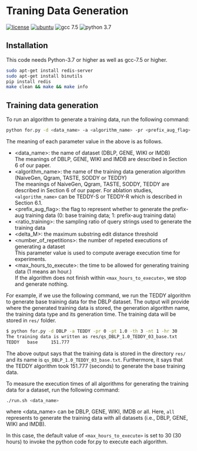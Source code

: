 # Traning Data Generation

[![license](https://img.shields.io/github/license/sykwon/teddy-dream?color=brightgreen)](https://github.com/sykwon/teddy-dream/blob/master/LICENSE)
[![ubuntu](https://img.shields.io/badge/ubuntu-v18.04-orange)](https://wiki.ubuntu.com/Releases)
![gcc 7.5](https://img.shields.io/badge/gcc-v7.5-blue)
![python 3.7](https://img.shields.io/badge/python-v3.7-blue)

## Installation

This code needs Python-3.7 or higher as well as gcc-7.5 or higher.

```bash
sudo apt-get install redis-server
sudo apt-get install binutils
pip install redis
make clean && make && make info
```

## Training data generation

To run an algorithm to generate a training data, run the following command:

```bash
python for.py -d <data_name> -a <algorithm_name> -pr <prefix_aug_flag> -pt <ratio_training> -th <delta_M> -nt <number_of_repetitions> -hr <max_hours_to_execute>
```

The meaning of each parameter value in the above is as follows.

* <data_name>: the name of dataset (DBLP, GENE, WIKI or IMDB)  
The meanings of DBLP, GENE, WIKI and IMDB are described in Section 6 of our paper.
* <algorithm_name>: the name of the training data generation algorithm (NaiveGen, Qgram, TASTE, SODDY or TEDDY)  
The meanings of NaiveGen, Qgram, TASTE, SODDY, TEDDY are described in Section 6 of our paper.
For ablation studies, ```<algorithm_name>``` can be TEDDY-S or TEDDY-R which is described in Section 6.1.
* <prefix_aug_flag>: the flag to represent whether to generate the prefix-aug training data (0: base training data; 1: prefix-aug training data)
* <ratio_training>: the sampling ratio of query strings used to generate the training data
* <delta_M>: the maximum substring edit distance threshold
* <number_of_repetitions>: the number of repeted executions of generating a dataset  
  This parameter value is used to compute average execution time for experiments.
* <max_hours_to_execute>: the time to be allowed for generating training data (1 means an hour.)  
If the algorithm does not finish within ```<max_hours_to_execute>```, we stop and generate nothing.

For example, if we use the following command, we run the TEDDY algorithm to generate base training data for the DBLP dataset.
The output will provide where the generated training data is stored, the generation algorithm name, the training data type and its generation time. The training data will be stored in ```res/``` folder.

```bash
$ python for.py -d DBLP -a TEDDY -pr 0 -pt 1.0 -th 3 -nt 1 -hr 30
The training data is written as res/qs_DBLP_1.0_TEDDY_03_base.txt
TEDDY   base     151.777
```

The above output says that the training data is stored in the directory ```res/``` and its name is ```qs_DBLP_1.0_TEDDY_03_base.txt```.
Furthermore, it says that the TEDDY algorithm took 151.777 (seconds) to generate the base training data.

To measure the execution times of all algorithms for generating the training data for a dataset, run the following command:

```bash
./run.sh <data_name>
```

where <data_name> can be DBLP, GENE, WIKI, IMDB or all. Here, ```all``` represents to generate the training data with all datasets (i.e., DBLP, GENE, WIKI and IMDB).

In this case, the default value of ```<max_hours_to_execute>``` is set to 30 (30 hours) to invoke the python code for.py to execute each algorithm.

